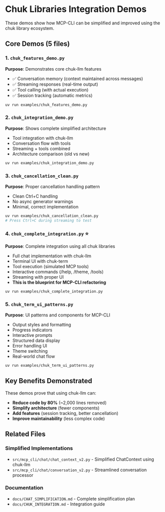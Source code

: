 # Chuk Libraries Integration Demos

These demos show how MCP-CLI can be simplified and improved using the chuk library ecosystem.

## Core Demos (5 files)

### 1. `chuk_features_demo.py`
**Purpose**: Demonstrates core chuk-llm features
- ✅ Conversation memory (context maintained across messages)
- ✅ Streaming responses (real-time output)
- ✅ Tool calling (with actual execution)
- ✅ Session tracking (automatic metrics)

```bash
uv run examples/chuk_features_demo.py
```

### 2. `chuk_integration_demo.py`  
**Purpose**: Shows complete simplified architecture
- Tool integration with chuk-llm
- Conversation flow with tools
- Streaming + tools combined
- Architecture comparison (old vs new)

```bash
uv run examples/chuk_integration_demo.py
```

### 3. `chuk_cancellation_clean.py`
**Purpose**: Proper cancellation handling pattern
- Clean Ctrl+C handling
- No async generator warnings
- Minimal, correct implementation

```bash
uv run examples/chuk_cancellation_clean.py
# Press Ctrl+C during streaming to test
```

### 4. `chuk_complete_integration.py` ⭐
**Purpose**: Complete integration using all chuk libraries
- Full chat implementation with chuk-llm
- Terminal UI with chuk-term
- Tool execution (simulated MCP tools)
- Interactive commands (/help, /theme, /tools)
- Streaming with proper UI
- **This is the blueprint for MCP-CLI refactoring**

```bash
uv run examples/chuk_complete_integration.py
```

### 5. `chuk_term_ui_patterns.py`
**Purpose**: UI patterns and components for MCP-CLI
- Output styles and formatting
- Progress indicators
- Interactive prompts
- Structured data display
- Error handling UI
- Theme switching
- Real-world chat flow

```bash
uv run examples/chuk_term_ui_patterns.py
```

## Key Benefits Demonstrated

These demos prove that using chuk-llm can:
- **Reduce code by 80%** (~2,000 lines removed)
- **Simplify architecture** (fewer components)
- **Add features** (session tracking, better cancellation)
- **Improve maintainability** (less complex code)

## Related Files

### Simplified Implementations
- `src/mcp_cli/chat/chat_context_v2.py` - Simplified ChatContext using chuk-llm
- `src/mcp_cli/chat/conversation_v2.py` - Streamlined conversation processor

### Documentation
- `docs/CHAT_SIMPLIFICATION.md` - Complete simplification plan
- `docs/CHUK_INTEGRATION.md` - Integration guide